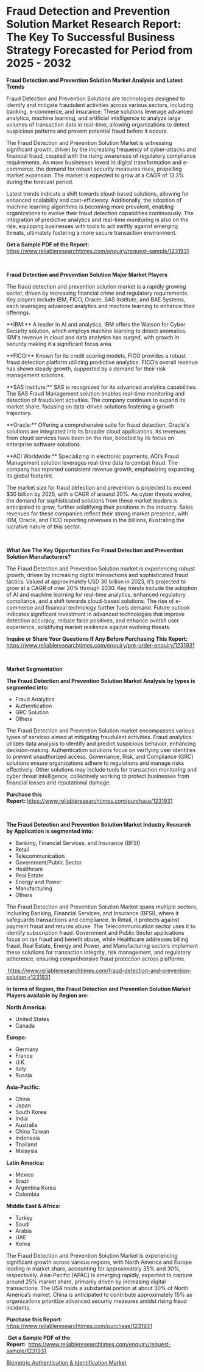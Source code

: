 <p><h1>Fraud Detection and Prevention Solution Market Research Report: The Key To Successful Business Strategy Forecasted for Period from 2025 - 2032</h1></p><p><strong>Fraud Detection and Prevention Solution Market Analysis and Latest Trends</strong></p>
<p><p>Fraud Detection and Prevention Solutions are technologies designed to identify and mitigate fraudulent activities across various sectors, including banking, e-commerce, and insurance. These solutions leverage advanced analytics, machine learning, and artificial intelligence to analyze large volumes of transaction data in real-time, allowing organizations to detect suspicious patterns and prevent potential fraud before it occurs.</p><p>The Fraud Detection and Prevention Solution Market is witnessing significant growth, driven by the increasing frequency of cyber-attacks and financial fraud, coupled with the rising awareness of regulatory compliance requirements. As more businesses invest in digital transformation and e-commerce, the demand for robust security measures rises, propelling market expansion. The market is expected to grow at a CAGR of 13.3% during the forecast period.</p><p>Latest trends indicate a shift towards cloud-based solutions, allowing for enhanced scalability and cost-efficiency. Additionally, the adoption of machine learning algorithms is becoming more prevalent, enabling organizations to evolve their fraud detection capabilities continuously. The integration of predictive analytics and real-time monitoring is also on the rise, equipping businesses with tools to act swiftly against emerging threats, ultimately fostering a more secure transaction environment.</p></p>
<p><strong>Get a Sample PDF of the Report:&nbsp;</strong> <a href="https://www.reliableresearchtimes.com/enquiry/request-sample/1231931?utm_campaign=2958&utm_medium=2&utm_source=Github&utm_content=ia&utm_term=10032025&utm_id=fraud-detection-and-prevention-solution">https://www.reliableresearchtimes.com/enquiry/request-sample/1231931</a></p>
<p>&nbsp;</p>
<p><strong>Fraud Detection and Prevention Solution Major Market Players</strong></p>
<p><p>The fraud detection and prevention solution market is a rapidly growing sector, driven by increasing financial crime and regulatory requirements. Key players include IBM, FICO, Oracle, SAS Institute, and BAE Systems, each leveraging advanced analytics and machine learning to enhance their offerings.</p><p>**IBM:** A leader in AI and analytics, IBM offers the Watson for Cyber Security solution, which employs machine learning to detect anomalies. IBM's revenue in cloud and data analytics has surged, with growth in security making it a significant focus area.</p><p>**FICO:** Known for its credit scoring models, FICO provides a robust fraud detection platform utilizing predictive analytics. FICO’s overall revenue has shown steady growth, supported by a demand for their risk management solutions.</p><p>**SAS Institute:** SAS is recognized for its advanced analytics capabilities. The SAS Fraud Management solution enables real-time monitoring and detection of fraudulent activities. The company continues to expand its market share, focusing on data-driven solutions fostering a growth trajectory.</p><p>**Oracle:** Offering a comprehensive suite for fraud detection, Oracle's solutions are integrated into its broader cloud applications. Its revenues from cloud services have been on the rise, boosted by its focus on enterprise software solutions.</p><p>**ACI Worldwide:** Specializing in electronic payments, ACI’s Fraud Management solution leverages real-time data to combat fraud. The company has reported consistent revenue growth, emphasizing expanding its global footprint.</p><p>The market size for fraud detection and prevention is projected to exceed $30 billion by 2025, with a CAGR of around 20%. As cyber threats evolve, the demand for sophisticated solutions from these market leaders is anticipated to grow, further solidifying their positions in the industry. Sales revenues for these companies reflect their strong market presence, with IBM, Oracle, and FICO reporting revenues in the billions, illustrating the lucrative nature of this sector.</p></p>
<p>&nbsp;</p>
<p><strong>What Are The Key Opportunities For Fraud Detection and Prevention Solution Manufacturers?</strong></p>
<p><p>The Fraud Detection and Prevention Solution market is experiencing robust growth, driven by increasing digital transactions and sophisticated fraud tactics. Valued at approximately USD 30 billion in 2023, it’s projected to grow at a CAGR of over 20% through 2030. Key trends include the adoption of AI and machine learning for real-time analytics, enhanced regulatory compliance, and a shift towards cloud-based solutions. The rise of e-commerce and financial technology further fuels demand. Future outlook indicates significant investment in advanced technologies that improve detection accuracy, reduce false positives, and enhance overall user experience, solidifying market resilience against evolving threats.</p></p>
<p><strong>Inquire or Share Your Questions If Any Before Purchasing This Report:</strong> <a href="https://www.reliableresearchtimes.com/enquiry/pre-order-enquiry/1231931?utm_campaign=2958&utm_medium=2&utm_source=Github&utm_content=ia&utm_term=10032025&utm_id=fraud-detection-and-prevention-solution">https://www.reliableresearchtimes.com/enquiry/pre-order-enquiry/1231931</a></p>
<p>&nbsp;</p>
<p><strong>Market Segmentation</strong></p>
<p><strong>The Fraud Detection and Prevention Solution Market Analysis by types is segmented into:</strong></p>
<p><ul><li>Fraud Analytics</li><li>Authentication</li><li>GRC Solution</li><li>Others</li></ul></p>
<p><p>The Fraud Detection and Prevention Solution market encompasses various types of services aimed at mitigating fraudulent activities. Fraud analytics utilizes data analysis to identify and predict suspicious behavior, enhancing decision-making. Authentication solutions focus on verifying user identities to prevent unauthorized access. Governance, Risk, and Compliance (GRC) solutions ensure organizations adhere to regulations and manage risks effectively. Other solutions may include tools for transaction monitoring and cyber threat intelligence, collectively working to protect businesses from financial losses and reputational damage.</p></p>
<p><strong>Purchase this Report:&nbsp;</strong><a href="https://www.reliableresearchtimes.com/purchase/1231931?utm_campaign=2958&utm_medium=2&utm_source=Github&utm_content=ia&utm_term=10032025&utm_id=fraud-detection-and-prevention-solution">https://www.reliableresearchtimes.com/purchase/1231931</a></p>
<p>&nbsp;</p>
<p><strong>The Fraud Detection and Prevention Solution Market Industry Research by Application is segmented into:</strong></p>
<p><ul><li>Banking, Financial Services, and Insurance (BFSI)</li><li>Retail</li><li>Telecommunication</li><li>Government/Public Sector</li><li>Healthcare</li><li>Real Estate</li><li>Energy and Power</li><li>Manufacturing</li><li>Others</li></ul></p>
<p><p>The Fraud Detection and Prevention Solution Market spans multiple sectors, including Banking, Financial Services, and Insurance (BFSI), where it safeguards transactions and compliance. In Retail, it protects against payment fraud and returns abuse. The Telecommunication sector uses it to identify subscription fraud. Government and Public Sector applications focus on tax fraud and benefit abuse, while Healthcare addresses billing fraud. Real Estate, Energy and Power, and Manufacturing sectors implement these solutions for transaction integrity, risk management, and regulatory adherence, ensuring comprehensive fraud protection across platforms.</p></p>
<p><a href="https://www.reliableresearchtimes.com/fraud-detection-and-prevention-solution-r1231931?utm_campaign=2958&utm_medium=2&utm_source=Github&utm_content=ia&utm_term=10032025&utm_id=fraud-detection-and-prevention-solution">&nbsp;https://www.reliableresearchtimes.com/fraud-detection-and-prevention-solution-r1231931</a></p>
<p><strong>In terms of Region, the Fraud Detection and Prevention Solution Market Players available by Region are:</strong></p>
<p>
    <p> <strong> North America: </strong>
        <ul>
            <li>United States</li>
            <li>Canada</li>
        </ul>
        </p> 
    <p> <strong> Europe: </strong>
        <ul>
            <li>Germany</li>
            <li>France</li>
            <li>U.K.</li>
            <li>Italy</li>
            <li>Russia</li>
        </ul>
        </p> 
    <p> <strong> Asia-Pacific: </strong>
        <ul>
            <li>China</li>
            <li>Japan</li>
            <li>South Korea</li>
            <li>India</li>
            <li>Australia</li>
            <li>China Taiwan</li>
            <li>Indonesia</li>
            <li>Thailand</li>
            <li>Malaysia</li>
        </ul>
        </p> 
    <p> <strong> Latin America: </strong>
        <ul>
            <li>Mexico</li>
            <li>Brazil</li>
            <li>Argentina Korea</li>
            <li>Colombia</li>
        </ul>
        </p> 
    <p> <strong> Middle East & Africa: </strong>
        <ul>
            <li>Turkey</li>
            <li>Saudi</li>
            <li>Arabia</li>
            <li>UAE</li>
            <li>Korea</li>
        </ul>
    </p>
    </p>
<p><p>The Fraud Detection and Prevention Solution Market is experiencing significant growth across various regions, with North America and Europe leading in market share, accounting for approximately 35% and 30%, respectively. Asia-Pacific (APAC) is emerging rapidly, expected to capture around 25% market share, primarily driven by increasing digital transactions. The USA holds a substantial portion at about 30% of North America’s market. China is anticipated to contribute approximately 15% as organizations prioritize advanced security measures amidst rising fraud incidents.</p></p>
<p><strong>Purchase this Report: </strong><a href="https://www.reliableresearchtimes.com/purchase/1231931?utm_campaign=2958&utm_medium=2&utm_source=Github&utm_content=ia&utm_term=10032025&utm_id=fraud-detection-and-prevention-solution">https://www.reliableresearchtimes.com/purchase/1231931</a></p>
<p>&nbsp;<strong>Get a Sample PDF of the Report:&nbsp;&nbsp;</strong><a href="https://www.reliableresearchtimes.com/enquiry/request-sample/1231931?utm_campaign=2958&utm_medium=2&utm_source=Github&utm_content=ia&utm_term=10032025&utm_id=fraud-detection-and-prevention-solution">https://www.reliableresearchtimes.com/enquiry/request-sample/1231931</a></p>
<p><strong></strong></p>
<p><p><a href="https://github.com/birbamanan03/Market-Research-Report-List-1/blob/main/biometric-authentication-identification-market.md?utm_campaign=2958&utm_medium=2&utm_source=Github&utm_content=ia&utm_term=10032025&utm_id=fraud-detection-and-prevention-solution">Biometric Authentication & Identification Market</a></p></p>